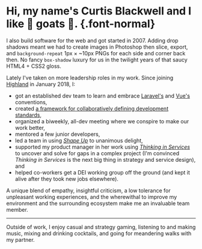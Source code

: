 # Hi, my name's **Curtis Blackwell** and I like 🐐 goats 🐐. {.font-normal}

I also build software for the web and got started in 2007. Adding drop shadows meant we had to create images in Photoshop then slice, export, and `background-repeat` 1px × ~10px PNGs for each side and corner back then. No fancy `box-shadow` luxury for us in the twilight years of that saucy HTML4 + CSS2 gloss.

Lately I've taken on more leadership roles in my work. Since joining [Highland](http://highlandsolutions.com) in January 2018, I:

- got an established dev team to learn and embrace [Laravel's](https://laravel.com) and [Vue's](https://vuejs.org) conventions,
- created [a framework for collaboratively defining development standards](https://github.com/HighlandSolutions/development-standards),
- organized a biweekly, all-dev meeting where we conspire to make our work better,
- mentored a few junior developers,
- led a team in using [*Shape Up*](https://basecamp.com/shapeup/webbook) to unanimous delight,
- supported my product manager in her work using [*Thinking in Services*](https://www.bispublishers.com/thinking-in-services.html) to uncover and solve for gaps in a complex project (I'm convinced *Thinking in Services* is the next big thing in strategy and service design), and
- helped co-workers get a DEI working group off the ground (and kept it alive after they took new jobs elsewhere).

A unique blend of empathy, insightful criticism, a low tolerance for unpleasant working experiences, and the wherewithal to improve my environment and the surrounding ecosystem make me an invaluable team member.

---

Outside of work, I enjoy casual and strategy gaming, listening to and making music, mixing and drinking cocktails, and going for meandering walks with my partner.
